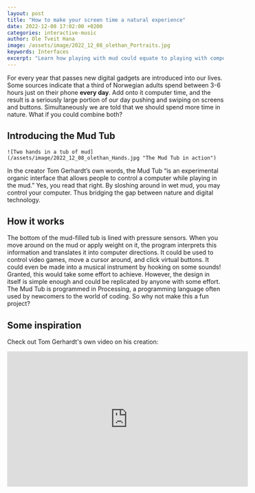 ```yaml
---
layout: post
title: "How to make your screen time a natural experience"
date: 2022-12-08 17:02:00 +0200
categories: interactive-music
author: Ole Tveit Hana
image: /assets/image/2022_12_08_olethan_Portraits.jpg
keywords: Interfaces
excerpt: "Learn how playing with mud could equate to playing with computer."
---
```


For every year that passes new digital gadgets are introduced into our lives. Some sources indicate that a third of Norwegian adults spend between 3-6 hours just on their phone **every day**. Add onto it computer time, and the result is a seriously large portion of our day pushing and swiping on screens and buttons. Simultaneously we are told that we should spend more time in nature. What if you could combine both?

## Introducing the Mud Tub

```
![Two hands in a tub of mud](/assets/image/2022_12_08_olethan_Hands.jpg "The Mud Tub in action")
```

In the creator Tom Gerhardt’s own words, the Mud Tub “is an experimental organic interface that allows people to control a computer while playing in the mud.” Yes, you read that right. By sloshing around in wet mud, you may control your computer. Thus bridging the gap between nature and digital technology.

## How it works

The bottom of the mud-filled tub is lined with pressure sensors. When you move around on the mud or apply weight on it, the program interprets this information and translates it into computer directions. It could be used to control video games, move a cursor around, and click virtual buttons. It could even be made into a musical instrument by hooking on some sounds! Granted, this would take some effort to achieve. However, the design in itself is simple enough and could be replicated by anyone with some effort. The Mud Tub is programmed in Processing, a programming language often used by newcomers to the world of coding. So why not make this a fun project?

## Some inspiration

Check out Tom Gerhardt's own video on his creation:
<iframe width="560"
		height="315"
		src="https://www.youtube.com/embed/jR_k1mRSqiU"
		title="YouTube video player"
		frameborder="0"
		allow="accelerometer; autoplay; clipboard-write; encrypted-media; gyroscope; picture-in-picture"
		allowfullscreen></iframe>
